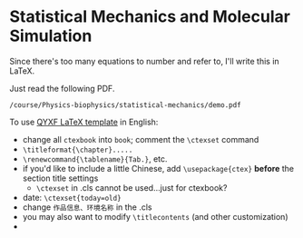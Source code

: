# Statistical Mechanics and Molecular Simulation

Since there's too many equations to number and refer to, I'll write this in LaTeX.

Just read the following PDF.



```pdf
/course/Physics-biophysics/statistical-mechanics/demo.pdf
```





To use [QYXF LaTeX template](https://gitee.com/qyxf/qyxf-book) in English:

- change all `ctexbook` into `book`; comment the `\ctexset` command
- `\titleformat{\chapter}.....`
- `\renewcommand{\tablename}{Tab.}`, etc.
- if you'd like to include a little Chinese, add `\usepackage{ctex}` **before** the section title settings
  - `\ctexset` in .cls cannot be used...just for ctexbook?
- date: `\ctexset{today=old}`
- change `作品信息、环境名称` in the .cls
- you may also want to modify `\titlecontents` (and other customization)
- 


